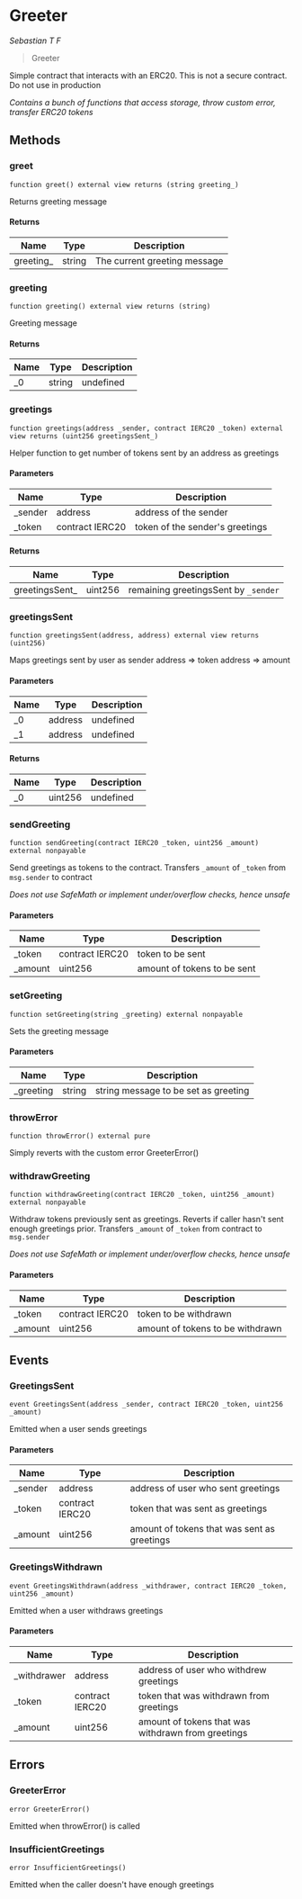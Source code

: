 # Greeter

_Sebastian T F_

> Greeter

Simple contract that interacts with an ERC20. This is not a secure contract. Do not use in production

_Contains a bunch of functions that access storage, throw custom error, transfer ERC20 tokens_

## Methods

### greet

```solidity
function greet() external view returns (string greeting_)
```

Returns greeting message

#### Returns

| Name       | Type   | Description                  |
| ---------- | ------ | ---------------------------- |
| greeting\_ | string | The current greeting message |

### greeting

```solidity
function greeting() external view returns (string)
```

Greeting message

#### Returns

| Name | Type   | Description |
| ---- | ------ | ----------- |
| \_0  | string | undefined   |

### greetings

```solidity
function greetings(address _sender, contract IERC20 _token) external view returns (uint256 greetingsSent_)
```

Helper function to get number of tokens sent by an address as greetings

#### Parameters

| Name     | Type            | Description                         |
| -------- | --------------- | ----------------------------------- |
| \_sender | address         | address of the sender               |
| \_token  | contract IERC20 | token of the sender&#39;s greetings |

#### Returns

| Name            | Type    | Description                          |
| --------------- | ------- | ------------------------------------ |
| greetingsSent\_ | uint256 | remaining greetingsSent by `_sender` |

### greetingsSent

```solidity
function greetingsSent(address, address) external view returns (uint256)
```

Maps greetings sent by user as sender address =&gt; token address =&gt; amount

#### Parameters

| Name | Type    | Description |
| ---- | ------- | ----------- |
| \_0  | address | undefined   |
| \_1  | address | undefined   |

#### Returns

| Name | Type    | Description |
| ---- | ------- | ----------- |
| \_0  | uint256 | undefined   |

### sendGreeting

```solidity
function sendGreeting(contract IERC20 _token, uint256 _amount) external nonpayable
```

Send greetings as tokens to the contract. Transfers `_amount` of `_token` from `msg.sender` to contract

_Does not use SafeMath or implement under/overflow checks, hence unsafe_

#### Parameters

| Name     | Type            | Description                 |
| -------- | --------------- | --------------------------- |
| \_token  | contract IERC20 | token to be sent            |
| \_amount | uint256         | amount of tokens to be sent |

### setGreeting

```solidity
function setGreeting(string _greeting) external nonpayable
```

Sets the greeting message

#### Parameters

| Name       | Type   | Description                          |
| ---------- | ------ | ------------------------------------ |
| \_greeting | string | string message to be set as greeting |

### throwError

```solidity
function throwError() external pure
```

Simply reverts with the custom error GreeterError()

### withdrawGreeting

```solidity
function withdrawGreeting(contract IERC20 _token, uint256 _amount) external nonpayable
```

Withdraw tokens previously sent as greetings. Reverts if caller hasn&#39;t sent enough greetings prior. Transfers `_amount` of `_token` from contract to `msg.sender`

_Does not use SafeMath or implement under/overflow checks, hence unsafe_

#### Parameters

| Name     | Type            | Description                      |
| -------- | --------------- | -------------------------------- |
| \_token  | contract IERC20 | token to be withdrawn            |
| \_amount | uint256         | amount of tokens to be withdrawn |

## Events

### GreetingsSent

```solidity
event GreetingsSent(address _sender, contract IERC20 _token, uint256 _amount)
```

Emitted when a user sends greetings

#### Parameters

| Name     | Type            | Description                                 |
| -------- | --------------- | ------------------------------------------- |
| \_sender | address         | address of user who sent greetings          |
| \_token  | contract IERC20 | token that was sent as greetings            |
| \_amount | uint256         | amount of tokens that was sent as greetings |

### GreetingsWithdrawn

```solidity
event GreetingsWithdrawn(address _withdrawer, contract IERC20 _token, uint256 _amount)
```

Emitted when a user withdraws greetings

#### Parameters

| Name         | Type            | Description                                        |
| ------------ | --------------- | -------------------------------------------------- |
| \_withdrawer | address         | address of user who withdrew greetings             |
| \_token      | contract IERC20 | token that was withdrawn from greetings            |
| \_amount     | uint256         | amount of tokens that was withdrawn from greetings |

## Errors

### GreeterError

```solidity
error GreeterError()
```

Emitted when throwError() is called

### InsufficientGreetings

```solidity
error InsufficientGreetings()
```

Emitted when the caller doesn&#39;t have enough greetings
